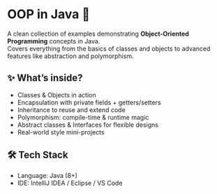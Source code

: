 OOP in Java 🚀
==============

A clean collection of examples demonstrating **Object-Oriented Programming** concepts in Java.  
Covers everything from the basics of classes and objects to advanced features like abstraction and polymorphism.

✨ What’s inside?
----------------
- Classes & Objects in action  
- Encapsulation with private fields + getters/setters  
- Inheritance to reuse and extend code  
- Polymorphism: compile-time & runtime magic  
- Abstract classes & Interfaces for flexible designs  
- Real-world style mini-projects  

🛠 Tech Stack
-------------
- Language: Java (8+)  
- IDE: IntelliJ IDEA / Eclipse / VS Code  
